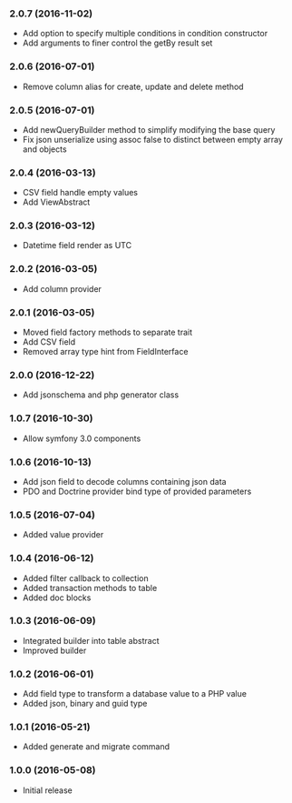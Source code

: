 
### 2.0.7 (2016-11-02)

* Add option to specify multiple conditions in condition constructor
* Add arguments to finer control the getBy result set

### 2.0.6 (2016-07-01)

* Remove column alias for create, update and delete method

### 2.0.5 (2016-07-01)

* Add newQueryBuilder method to simplify modifying the base query
* Fix json unserialize using assoc false to distinct between empty array and 
  objects

### 2.0.4 (2016-03-13)

* CSV field handle empty values
* Add ViewAbstract

### 2.0.3 (2016-03-12)

* Datetime field render as UTC

### 2.0.2 (2016-03-05)

* Add column provider

### 2.0.1 (2016-03-05)

* Moved field factory methods to separate trait
* Add CSV field
* Removed array type hint from FieldInterface

### 2.0.0 (2016-12-22)

* Add jsonschema and php generator class

### 1.0.7 (2016-10-30)

* Allow symfony 3.0 components

### 1.0.6 (2016-10-13)

* Add json field to decode columns containing json data
* PDO and Doctrine provider bind type of provided parameters

### 1.0.5 (2016-07-04)

* Added value provider

### 1.0.4 (2016-06-12)

* Added filter callback to collection
* Added transaction methods to table
* Added doc blocks

### 1.0.3 (2016-06-09)

* Integrated builder into table abstract
* Improved builder

### 1.0.2 (2016-06-01)

* Add field type to transform a database value to a PHP value
* Added json, binary and guid type

### 1.0.1 (2016-05-21)

* Added generate and migrate command

### 1.0.0 (2016-05-08)

* Initial release
